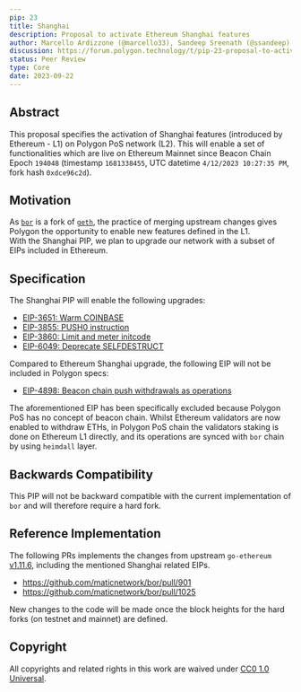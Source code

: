 ```yaml
---
pip: 23
title: Shanghai
description: Proposal to activate Ethereum Shanghai features
author: Marcello Ardizzone (@marcello33), Sandeep Sreenath (@ssandeep)
discussion: https://forum.polygon.technology/t/pip-23-proposal-to-activate-ethereum-shanghai-features/13065
status: Peer Review
type: Core
date: 2023-09-22
---
```


## Abstract

This proposal specifies the activation of Shanghai features (introduced by Ethereum - L1) on Polygon PoS network (L2). This will enable a set of functionalities which are live on Ethereum Mainnet since Beacon Chain Epoch `194048` (timestamp `1681338455`, UTC datetime `4/12/2023 10:27:35 PM`, fork hash `0xdce96c2d`).

## Motivation

As [`bor`](https://github.com/maticnetwork/bor) is a fork of [`geth`](https://github.com/ethereum/go-ethereum), the practice of merging upstream changes gives Polygon the opportunity to enable new features defined in the L1.  
With the Shanghai PIP, we plan to upgrade our network with a subset of EIPs included in Ethereum.

## Specification

The Shanghai PIP will enable the following upgrades:
* [EIP-3651: Warm COINBASE](https://eips.ethereum.org/EIPS/eip-3651)
* [EIP-3855: PUSH0 instruction](https://eips.ethereum.org/EIPS/eip-3855)
* [EIP-3860: Limit and meter initcode](https://eips.ethereum.org/EIPS/eip-3860)
* [EIP-6049: Deprecate SELFDESTRUCT](https://eips.ethereum.org/EIPS/eip-6049)

Compared to Ethereum Shanghai upgrade, the following EIP will not be included in Polygon specs:
* [EIP-4898: Beacon chain push withdrawals as operations](https://eips.ethereum.org/EIPS/eip-4895)
 
The aforementioned EIP has been specifically excluded because Polygon PoS has no concept of beacon chain. Whilst Ethereum validators are now enabled to withdraw ETHs, in Polygon PoS chain the validators staking is done on Ethereum L1 directly, and its operations are synced with `bor` chain by using `heimdall` layer.

## Backwards Compatibility

This PIP will not be backward compatible with the current implementation of `bor` and will therefore require a hard fork.

## Reference Implementation

The following PRs implements the changes from upstream `go-ethereum` [v1.11.6](https://github.com/ethereum/go-ethereum/tree/v1.11.6), including the mentioned Shanghai related EIPs. 
- https://github.com/maticnetwork/bor/pull/901
- https://github.com/maticnetwork/bor/pull/1025

New changes to the code will be made once the block heights for the hard forks (on testnet and mainnet) are defined. 


## Copyright

All copyrights and related rights in this work are waived under [CC0 1.0 Universal](https://creativecommons.org/publicdomain/zero/1.0/legalcode).
